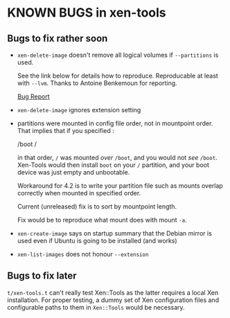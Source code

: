 KNOWN BUGS in xen-tools
=======================

Bugs to fix rather soon
-----------------------

* `xen-delete-image` doesn't remove all logical volumes if `--partitions` is used.

   See the link below for details how to reproduce. Reproducable at
   least with `--lvm`. Thanks to Antoine Benkemoun for reporting.

   [Bug Report](http://xen-tools.org/pipermail/xen-tools-discuss/2010-May/000757.html)

* `xen-delete-image` ignores extension setting

* partitions were mounted in config file order, not in mountpoint order.
  That implies that if you specified :

    /boot
    /

  in that order, `/` was mounted _over_ `/boot`, and you would not
  _see_ `/boot`.  Xen-Tools would then install `boot` on your `/`
  partition, and your boot device was just empty and unbootable.

  Workaround for 4.2 is to write your partition file such as mounts overlap
  correctly when mounted in specified order.

  Current (unreleased) fix is to sort by mountpoint length.

  Fix would be to reproduce what mount does with mount `-a`.

* `xen-create-image` says on startup summary that the Debian mirror is
  used even if Ubuntu is going to be installed (and works)

* `xen-list-images` does not honour `--extension`


Bugs to fix later
-----------------

`t/xen-tools.t` can't really test Xen::Tools as the latter requires a
local Xen installation. For proper testing, a dummy set of Xen
configuration files and configurable paths to them in `Xen::Tools`
would be necessary.
